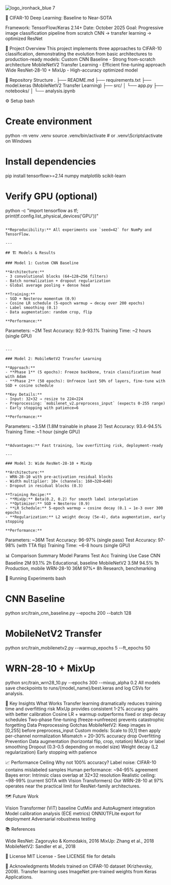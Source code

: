 ![logo_ironhack_blue 7](https://user-images.githubusercontent.com/23629340/40541063-a07a0a8a-601a-11e8-91b5-2f13e4e6b441.png)

🧠 CIFAR-10 Deep Learning: Baseline to Near-SOTA

Framework: TensorFlow/Keras 2.14+
Date: October 2025
Goal: Progressive image classification pipeline from scratch CNN → transfer learning → optimized ResNet

📌 Project Overview
This project implements three approaches to CIFAR-10 classification, demonstrating the evolution from basic architectures to production-ready models:
 Custom CNN Baseline - Strong from-scratch architecture
 MobileNetV2 Transfer Learning - Efficient fine-tuning approach
 Wide ResNet-28-10 + MixUp - High-accuracy optimized model

📁 Repository Structure
.
├── README.md
├── requirements.txt
├── model.keras (MobileNetV2 Transfer Learning)
├── src/
│   └── app.py
├── notebooks/
│   └── analysis.ipynb

⚙️ Setup
bash
# Create environment
python -m venv .venv
source .venv/bin/activate  # or .venv\Scripts\activate on Windows

# Install dependencies
pip install tensorflow>=2.14 numpy matplotlib scikit-learn

# Verify GPU (optional)
python -c "import tensorflow as tf; print(tf.config.list_physical_devices('GPU'))"
```

**Reproducibility:** All experiments use `seed=42` for NumPy and TensorFlow.

---

## 🏗️ Models & Results

### Model 1: Custom CNN Baseline

**Architecture:**
- 3 convolutional blocks (64→128→256 filters)
- Batch normalization + dropout regularization
- Global average pooling + dense head

**Training:**
- SGD + Nesterov momentum (0.9)
- Cosine LR schedule (5-epoch warmup → decay over 200 epochs)
- Label smoothing (0.1)
- Data augmentation: random crop, flip

**Performance:**
```
Parameters: ~2M
Test Accuracy: 92.9-93.1%
Training Time: ~2 hours (single GPU)
```

---

### Model 2: MobileNetV2 Transfer Learning

**Approach:**
- **Phase 1** (5 epochs): Freeze backbone, train classification head with Adam
- **Phase 2** (50 epochs): Unfreeze last 50% of layers, fine-tune with SGD + cosine schedule

**Key Details:**
- Input: 32×32 → resize to 224×224
- Preprocessing: `mobilenet_v2.preprocess_input` (expects 0-255 range)
- Early stopping with patience=6

**Performance:**
```
Parameters: ~3.5M (1.8M trainable in phase 2)
Test Accuracy: 93.4-94.5%
Training Time: ~1 hour (single GPU)
```

**Advantages:** Fast training, low overfitting risk, deployment-ready

---

### Model 3: Wide ResNet-28-10 + MixUp

**Architecture:**
- WRN-28-10 with pre-activation residual blocks
- Width multiplier: 10× (channels: 160→320→640)
- Dropout in residual blocks (0.3)

**Training Recipe:**
- **MixUp:** Beta(0.2, 0.2) for smooth label interpolation
- **Optimizer:** SGD + Nesterov (0.9)
- **LR Schedule:** 5-epoch warmup → cosine decay (0.1 → 1e-3 over 300 epochs)
- **Regularization:** L2 weight decay (5e-4), data augmentation, early stopping

**Performance:**
```
Parameters: ~36M
Test Accuracy: 96-97% (single pass)
Test Accuracy: 97-98% (with TTA flip)
Training Time: ~6-8 hours (single GPU)

📊 Comparison Summary
Model
Params
Test Acc
Training
Use Case
CNN Baseline
2M
93.1%
2h
Educational, baseline
MobileNetV2
3.5M
94.5%
1h
Production, mobile
WRN-28-10
36M
97%+
8h
Research, benchmarking


🚀 Running Experiments
bash
# CNN Baseline
python src/train_cnn_baseline.py --epochs 200 --batch 128

# MobileNetV2 Transfer
python src/train_mobilenetv2.py --warmup_epochs 5 --ft_epochs 50

# WRN-28-10 + MixUp
python src/train_wrn28_10.py --epochs 300 --mixup_alpha 0.2
All models save checkpoints to runs/{model_name}/best.keras and log CSVs for analysis.

🔬 Key Insights
What Works
Transfer learning dramatically reduces training time and overfitting risk
MixUp provides consistent 1-2% accuracy gains with better calibration
Cosine LR + warmup outperforms fixed or step decay schedules
Two-phase fine-tuning (freeze→unfreeze) prevents catastrophic forgetting
Data Preprocessing Gotchas
MobileNetV2: Keep images in [0,255] before preprocess_input
Custom models: Scale to [0,1] then apply per-channel normalization
Mismatch = 20-30% accuracy drop
Overfitting Prevention
Data augmentation (horizontal flip, crop, rotation)
MixUp or label smoothing
Dropout (0.3-0.5 depending on model size)
Weight decay (L2 regularization)
Early stopping with patience

📈 Performance Ceiling
Why not 100% accuracy?
Label noise: CIFAR-10 contains mislabeled samples
Human performance: ~94-95% agreement
Bayes error: Intrinsic class overlap at 32×32 resolution
Realistic ceiling: ~98-99% (current SOTA with Vision Transformers)
Our WRN-28-10 at 97% operates near the practical limit for ResNet-family architectures.

🗺️ Future Work

Vision Transformer (ViT) baseline
CutMix and AutoAugment integration
Model calibration analysis (ECE metrics)
ONNX/TFLite export for deployment
Adversarial robustness testing

📚 References

Wide ResNet: Zagoruyko & Komodakis, 2016
MixUp: Zhang et al., 2018
MobileNetV2: Sandler et al., 2018

📄 License
MIT License - See LICENSE file for details

🙏 Acknowledgments
Models trained on CIFAR-10 dataset (Krizhevsky, 2009). Transfer learning uses ImageNet pre-trained weights from Keras Applications.


